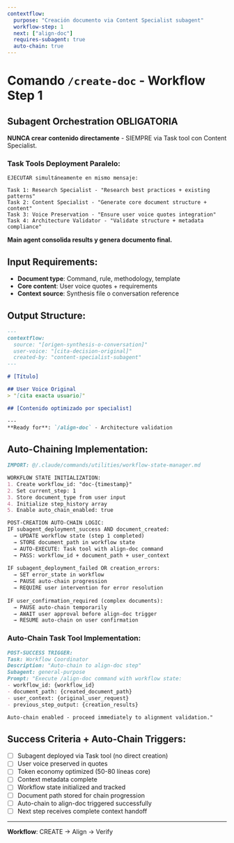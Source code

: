 ```yaml
---
contextflow:
  purpose: "Creación documento via Content Specialist subagent"
  workflow-step: 1
  next: ["align-doc"]
  requires-subagent: true
  auto-chain: true
---
```


# Comando `/create-doc` - Workflow Step 1

## Subagent Orchestration OBLIGATORIA

**NUNCA crear contenido directamente** - SIEMPRE via Task tool con Content Specialist.

### Task Tools Deployment Paralelo:
```
EJECUTAR simultáneamente en mismo mensaje:

Task 1: Research Specialist - "Research best practices + existing patterns"
Task 2: Content Specialist - "Generate core document structure + content"
Task 3: Voice Preservation - "Ensure user voice quotes integration"
Task 4: Architecture Validator - "Validate structure + metadata compliance"
```

**Main agent consolida results y genera documento final.**

## Input Requirements:
- **Document type**: Command, rule, methodology, template
- **Core content**: User voice quotes + requirements
- **Context source**: Synthesis file o conversation reference

## Output Structure:
```markdown
---
contextflow:
  source: "[origen-synthesis-o-conversation]"
  user-voice: "[cita-decision-original]"
  created-by: "content-specialist-subagent"
---

# [Título]

## User Voice Original
> "[cita exacta usuario]"

## [Contenido optimizado por specialist]

---
**Ready for**: `/align-doc` - Architecture validation
```

## Auto-Chaining Implementation:

```markdown
IMPORT: @/.claude/commands/utilities/workflow-state-manager.md

WORKFLOW STATE INITIALIZATION:
1. Create workflow_id: "doc-{timestamp}"
2. Set current_step: 1
3. Store document_type from user input
4. Initialize step_history array
5. Enable auto_chain_enabled: true

POST-CREATION AUTO-CHAIN LOGIC:
IF subagent_deployment_success AND document_created:
  → UPDATE workflow state (step 1 completed)
  → STORE document_path in workflow state
  → AUTO-EXECUTE: Task tool with align-doc command
  → PASS: workflow_id + document_path + user_context
  
IF subagent_deployment_failed OR creation_errors:
  → SET error_state in workflow
  → PAUSE auto-chain progression
  → REQUIRE user intervention for error resolution
  
IF user_confirmation_required (complex documents):
  → PAUSE auto-chain temporarily
  → AWAIT user approval before align-doc trigger
  → RESUME auto-chain on user confirmation
```

### Auto-Chain Task Tool Implementation:
```markdown
POST-SUCCESS TRIGGER:
Task: Workflow Coordinator
Description: "Auto-chain to align-doc step"
Subagent: general-purpose
Prompt: "Execute /align-doc command with workflow state:
- workflow_id: {workflow_id}
- document_path: {created_document_path}
- user_context: {original_user_request}
- previous_step_output: {creation_results}

Auto-chain enabled - proceed immediately to alignment validation."
```

## Success Criteria + Auto-Chain Triggers:
- [ ] Subagent deployed via Task tool (no direct creation)
- [ ] User voice preserved in quotes
- [ ] Token economy optimized (50-80 líneas core)
- [ ] Context metadata complete
- [ ] Workflow state initialized and tracked
- [ ] Document path stored for chain progression
- [ ] Auto-chain to align-doc triggered successfully
- [ ] Next step receives complete context handoff

---
**Workflow**: CREATE → Align → Verify